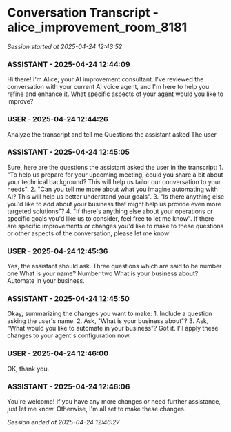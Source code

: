 # Conversation Transcript - alice_improvement_room_8181

*Session started at 2025-04-24 12:43:52*

### ASSISTANT - 2025-04-24 12:44:09

Hi there! I'm Alice, your AI improvement consultant. I've reviewed the conversation with your current AI voice agent, and I'm here to help you refine and enhance it. What specific aspects of your agent would you like to improve?

### USER - 2025-04-24 12:44:26

Analyze the transcript and tell me Questions the assistant asked The user

### ASSISTANT - 2025-04-24 12:45:05

Sure, here are the questions the assistant asked the user in the transcript:  1. "To help us prepare for your upcoming meeting, could you share a bit about your technical background? This will help us tailor our conversation to your needs". 2. "Can you tell me more about what you imagine automating with AI? This will help us better understand your goals". 3. "Is there anything else you'd like to add about your business that might help us provide even more targeted solutions"? 4. "If there's anything else about your operations or specific goals you'd like us to consider, feel free to let me know". If there are specific improvements or changes you'd like to make to these questions or other aspects of the conversation, please let me know!

### USER - 2025-04-24 12:45:36

Yes, the assistant should ask. Three questions which are said to be number one What is your name? Number two What is your business about? Automate in your business.

### ASSISTANT - 2025-04-24 12:45:50

Okay, summarizing the changes you want to make:  1. Include a question asking the user's name. 2. Ask, "What is your business about"? 3. Ask, "What would you like to automate in your business"? Got it. I’ll apply these changes to your agent's configuration now.

### USER - 2025-04-24 12:46:00

OK, thank you.

### ASSISTANT - 2025-04-24 12:46:06

You're welcome! If you have any more changes or need further assistance, just let me know. Otherwise, I'm all set to make these changes.

*Session ended at 2025-04-24 12:46:27*
